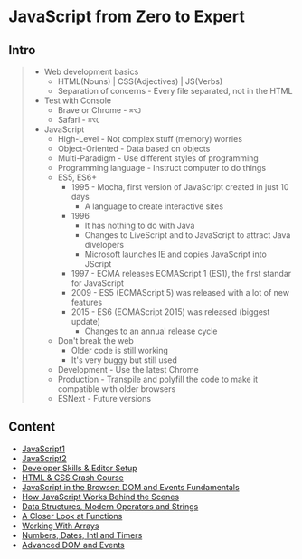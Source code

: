# JavaScript from Zero to Expert

## Intro

> -   Web development basics
>     -   HTML(Nouns) | CSS(Adjectives) | JS(Verbs)
>     -   Separation of concerns - Every file separated, not in the HTML
> -   Test with Console
>     -   Brave or Chrome - `⌘⌥J`
>     -   Safari - `⌘⌥C`
> -   JavaScript
>     -   High-Level - Not complex stuff (memory) worries
>     -   Object-Oriented - Data based on objects
>     -   Multi-Paradigm - Use different styles of programming
>     -   Programming language - Instruct computer to do things
>     -   ES5, ES6+
>         -   1995 - Mocha, first version of JavaScript created in just 10 days
>             -   A language to create interactive sites
>         -   1996
>             -   It has nothing to do with Java
>             -   Changes to LiveScript and to JavaScript to attract Java divelopers
>             -   Microsoft launches IE and copies JavaScript into JScript
>         -   1997 - ECMA releases ECMAScript 1 (ES1), the first standar for JavaScript
>         -   2009 - ES5 (ECMAScript 5) was released with a lot of new features
>         -   2015 - ES6 (ECMAScript 2015) was released (biggest update)
>             -   Changes to an annual release cycle
>     -   Don't break the web
>         -   Older code is still working
>         -   It's very buggy but still used
>     -   Development - Use the latest Chrome
>     -   Production - Transpile and polyfill the code to make it compatible with older browsers
>     -   ESNext - Future versions

## Content

-   [JavaScript1](./001-javascript-001.md)
-   [JavaScript2](./001-javascript-002.md)
-   [Developer Skills & Editor Setup](./001-javascript-003.md)
-   [HTML & CSS Crash Course](./001-javascript-004.md)
-   [JavaScript in the Browser: DOM and Events Fundamentals](./001-javascript-005.md)
-   [How JavaScript Works Behind the Scenes](./001-javascript-006.md)
-   [Data Structures, Modern Operators and Strings](./001-javascript-007.md)
-   [A Closer Look at Functions](./001-javascript-008.md)
-   [Working With Arrays](./001-javascript-009.md)
-   [Numbers, Dates, Intl and Timers](./001-javascript-010.md)
-   [Advanced DOM and Events](./001-javascript-011.md)
